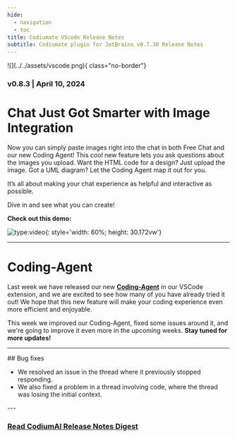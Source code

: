 ```yaml
---
hide:
  - navigation
  - toc
title: Codiumate VScode Release Notes
subtitle: Codiumate plugin for JetBrains v0.7.30 Release Notes
---
```


<div class="centered" markdown>
![](../../assets/vscode.png){ class="no-border"}

### v0.8.3 | April 10, 2024

<div class="content" markdown>
<div class="bg-blue" markdown>
<div class="content" markdown>


# Chat Just Got Smarter with **Image Integration**

Now you can simply paste images right into the chat in both Free Chat and our new Coding Agent! This cool new feature lets you ask questions about the images you upload. Want the HTML code for a design? Just upload the image. Got a UML diagram? Let the Coding Agent map it out for you. 

It’s all about making your chat experience as helpful and interactive as possible. 

Dive in and see what you can create!

**Check out this demo:**

![type:video](https://www.youtube.com/embed/dUHkNK1OD2g?si=lq79WESITHMukQRq){: style='width: 60%; height: 30.172vw'}

--- 

# Coding-Agent 

Last week we have released our new **[Coding-Agent](../2024-04-04/index.md)** in our VSCode extension, and we are excited to see how many of you have already tried it out! We hope that this new feature will make your coding experience even more efficient and enjoyable.

This week we improved our Coding-Agent, fixed some issues around it, and we're going to improve it even more in the upcoming weeks. 
**Stay tuned for more updates!**

---
<div markdown class="left">
## Bug fixes

- We resolved an issue in the thread where it previously stopped responding.
- We also fixed a problem in a thread involving code, where the thread was losing the initial context.
</div>
---

### **[Read CodiumAI Release Notes Digest](../../index.md)**

</div>
</div>
</div>
</div>
